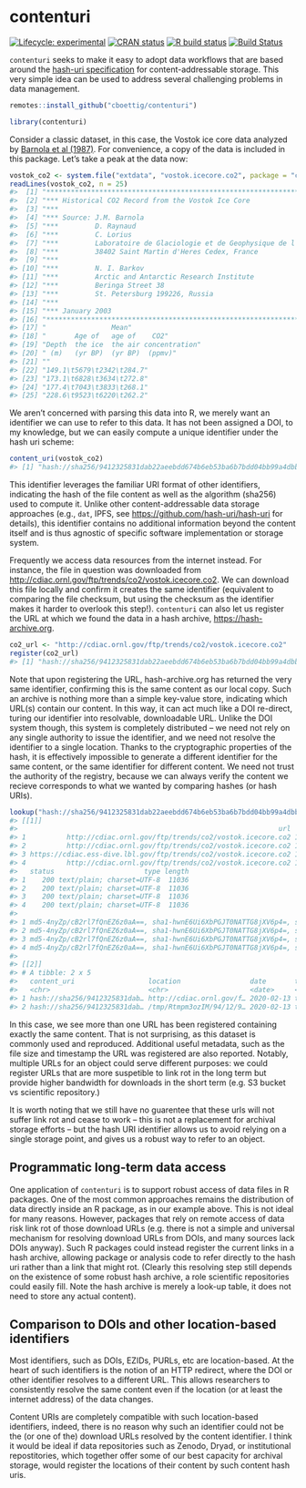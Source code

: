 
<!-- README.md is generated from README.Rmd. Please edit that file -->

# contenturi

<!-- badges: start -->

[![Lifecycle:
experimental](https://img.shields.io/badge/lifecycle-experimental-orange.svg)](https://www.tidyverse.org/lifecycle/#experimental)
[![CRAN
status](https://www.r-pkg.org/badges/version/contenturi)](https://CRAN.R-project.org/package=contenturi)
[![R build
status](https://github.com/cboettig/contenturi/workflows/R-CMD-check/badge.svg)](https://github.com/cboettig/contenturi/actions)
[![Build Status](https://travis-ci.org/cboettig/contenturi.svg?branch=master)](https://travis-ci.org/cboettig/contenturi)
<!-- badges: end -->

`contenturi` seeks to make it easy to adopt data workflows that are
based around the [hash-uri
specification](https://github.com/hash-uri/hash-uri) for
content-addressable storage. This very simple idea can be used to
address several challenging problems in data management.

``` r
remotes::install_github("cboettig/contenturi")
```

``` r
library(contenturi)
```

Consider a classic dataset, in this case, the Vostok ice core data
analyzed by [Barnola et al
(1987)](https://doi.org/10.1038/20859 "Barnola, J., Raynaud, D., Korotkevich, Y. et al. Vostok ice core provides 160,000-year record of atmospheric CO2. Nature 329, 408–414 (1987)").
For convenience, a copy of the data is included in this package. Let’s
take a peak at the data
now:

``` r
vostok_co2 <- system.file("extdata", "vostok.icecore.co2", package = "contenturi")
readLines(vostok_co2, n = 25)
#>  [1] "*******************************************************************************" 
#>  [2] "*** Historical CO2 Record from the Vostok Ice Core                          ***" 
#>  [3] "***                                                                         ***" 
#>  [4] "*** Source: J.M. Barnola                                                    ***" 
#>  [5] "***         D. Raynaud                                                      ***" 
#>  [6] "***         C. Lorius                                                       ***" 
#>  [7] "***         Laboratoire de Glaciologie et de Geophysique de l'Environnement ***" 
#>  [8] "***         38402 Saint Martin d'Heres Cedex, France                        ***" 
#>  [9] "***                                                                         ***" 
#> [10] "***         N. I. Barkov                                                    ***" 
#> [11] "***         Arctic and Antarctic Research Institute                         ***" 
#> [12] "***         Beringa Street 38                                               ***" 
#> [13] "***         St. Petersburg 199226, Russia                                   ***" 
#> [14] "***                                                                         ***" 
#> [15] "*** January 2003                                                             ***"
#> [16] "*******************************************************************************" 
#> [17] "                Mean"                                                            
#> [18] "       Age of   age of    CO2"                                                   
#> [19] "Depth  the ice  the air concentration"                                           
#> [20] " (m)   (yr BP)  (yr BP)  (ppmv)"                                                 
#> [21] ""                                                                                
#> [22] "149.1\t5679\t2342\t284.7"                                                        
#> [23] "173.1\t6828\t3634\t272.8"                                                        
#> [24] "177.4\t7043\t3833\t268.1"                                                        
#> [25] "228.6\t9523\t6220\t262.2"
```

We aren’t concerned with parsing this data into R, we merely want an
identifier we can use to refer to this data. It has not been assigned a
DOI, to my knowledge, but we can easily compute a unique identifier
under the hash uri scheme:

``` r
content_uri(vostok_co2)
#> [1] "hash://sha256/9412325831dab22aeebdd674b6eb53ba6b7bdd04bb99a4dbb21ddff646287e37"
```

This identifier leverages the familiar URI format of other identifiers,
indicating the hash of the file content as well as the algorithm
(sha256) used to compute it. Unlike other content-addressable data
storage approaches (e.g., `dat`, IPFS, see
<https://github.com/hash-uri/hash-uri> for details), this identifier
contains no additional information beyond the content itself and is thus
agnostic of specific software implementation or storage system.

Frequently we access data resources from the internet instead. For
instance, the file in question was downloaded from
<http://cdiac.ornl.gov/ftp/trends/co2/vostok.icecore.co2>. We can
download this file locally and confirm it creates the same identifier
(equivalent to comparing the file checksum, but using the checksum as
the identifier makes it harder to overlook this step\!). `contenturi`
can also let us register the URL at which we found the data in a hash
archive, <https://hash-archive.org>.

``` r
co2_url <- "http://cdiac.ornl.gov/ftp/trends/co2/vostok.icecore.co2"
register(co2_url)
#> [1] "hash://sha256/9412325831dab22aeebdd674b6eb53ba6b7bdd04bb99a4dbb21ddff646287e37"
```

Note that upon registering the URL, hash-archive.org has returned the
very same identifier, confirming this is the same content as our local
copy. Such an archive is nothing more than a simple key-value store,
indicating which URL(s) contain our content. In this way, it can act
much like a DOI re-direct, turing our identifier into resolvable,
downloadable URL. Unlike the DOI system though, this system is
completely distributed – we need not rely on any single authority to
issue the identifier, and we need not resolve the identifier to a single
location. Thanks to the cryptographic properties of the hash, it is
effectively impossible to generate a different identifier for the same
content, or the same identifier for different content. We need not trust
the authority of the registry, because we can always verify the content
we recieve corresponds to what we wanted by comparing hashes (or hash
URIs).

``` r
lookup("hash://sha256/9412325831dab22aeebdd674b6eb53ba6b7bdd04bb99a4dbb21ddff646287e37")
#> [[1]]
#>                                                                url  timestamp
#> 1          http://cdiac.ornl.gov/ftp/trends/co2/vostok.icecore.co2 1581548079
#> 2          http://cdiac.ornl.gov/ftp/trends/co2/vostok.icecore.co2 1581454373
#> 3 https://cdiac.ess-dive.lbl.gov/ftp/trends/co2/vostok.icecore.co2 1581138334
#> 4          http://cdiac.ornl.gov/ftp/trends/co2/vostok.icecore.co2 1581137100
#>   status                      type length
#> 1    200 text/plain; charset=UTF-8  11036
#> 2    200 text/plain; charset=UTF-8  11036
#> 3    200 text/plain; charset=UTF-8  11036
#> 4    200 text/plain; charset=UTF-8  11036
#>                                                                                                                                                                                                                                                                                       hashes
#> 1 md5-4nyZp/cB2rl7fQnEZ6z0aA==, sha1-hwnE6Ui6XbPGJT0NATTG8jXV6p4=, sha256-lBIyWDHasiruvdZ0tutTumt73QS7maTbsh3f9kYofjc=, sha384-YlYXQFFqJ+MMfAylc0kWWlj66Jhzm1b1dndnPzFgNMaFqH7b/2FhRfZrN1b1STu9, sha512-86drV5lnde61R+GJxwcgm6ig5Jrnq+jE24NWx0FsT05dwvuJj6tdkMjyXaDNxEl2dN7VtbJlVlI0XGz3csEl
#> 2 md5-4nyZp/cB2rl7fQnEZ6z0aA==, sha1-hwnE6Ui6XbPGJT0NATTG8jXV6p4=, sha256-lBIyWDHasiruvdZ0tutTumt73QS7maTbsh3f9kYofjc=, sha384-YlYXQFFqJ+MMfAylc0kWWlj66Jhzm1b1dndnPzFgNMaFqH7b/2FhRfZrN1b1STu9, sha512-86drV5lnde61R+GJxwcgm6ig5Jrnq+jE24NWx0FsT05dwvuJj6tdkMjyXaDNxEl2dN7VtbJlVlI0XGz3csEl
#> 3 md5-4nyZp/cB2rl7fQnEZ6z0aA==, sha1-hwnE6Ui6XbPGJT0NATTG8jXV6p4=, sha256-lBIyWDHasiruvdZ0tutTumt73QS7maTbsh3f9kYofjc=, sha384-YlYXQFFqJ+MMfAylc0kWWlj66Jhzm1b1dndnPzFgNMaFqH7b/2FhRfZrN1b1STu9, sha512-86drV5lnde61R+GJxwcgm6ig5Jrnq+jE24NWx0FsT05dwvuJj6tdkMjyXaDNxEl2dN7VtbJlVlI0XGz3csEl
#> 4 md5-4nyZp/cB2rl7fQnEZ6z0aA==, sha1-hwnE6Ui6XbPGJT0NATTG8jXV6p4=, sha256-lBIyWDHasiruvdZ0tutTumt73QS7maTbsh3f9kYofjc=, sha384-YlYXQFFqJ+MMfAylc0kWWlj66Jhzm1b1dndnPzFgNMaFqH7b/2FhRfZrN1b1STu9, sha512-86drV5lnde61R+GJxwcgm6ig5Jrnq+jE24NWx0FsT05dwvuJj6tdkMjyXaDNxEl2dN7VtbJlVlI0XGz3csEl
#> 
#> [[2]]
#> # A tibble: 2 x 5
#>   content_uri                  location                 date       type   length
#>   <chr>                        <chr>                    <date>     <chr>   <int>
#> 1 hash://sha256/9412325831dab… http://cdiac.ornl.gov/f… 2020-02-13 text/…  11036
#> 2 hash://sha256/9412325831dab… /tmp/Rtmpm3ozIM/94/12/9… 2020-02-13 text/…  11036
```

In this case, we see more than one URL has been registered containing
exactly the same content. That is not surprising, as this dataset is
commonly used and reproduced. Additional useful metadata, such as the
file size and timestamp the URL was registered are also reported.
Notably, multiple URLs for an object could serve different purposes: we
could register URLs that are more suspetible to link rot in the long
term but provide higher bandwidth for downloads in the short term
(e.g. S3 bucket vs scientific repository.)

It is worth noting that we still have no guarentee that these urls will
not suffer link rot and cease to work – this is not a replacement for
archival storage efforts – but the hash URI identifier allows us to
avoid relying on a single storage point, and gives us a robust way to
refer to an object.

## Programmatic long-term data access

One application of `contenturi` is to support robust access of data
files in R packages. One of the most common approaches remains the
distribution of data directly inside an R package, as in our example
above. This is not ideal for many reasons. However, packages that rely
on remote access of data risk link rot of those download URLs
(e.g. there is not a simple and universal mechanism for resolving
download URLs from DOIs, and many sources lack DOIs anyway). Such R
packages could instead register the current links in a hash archive,
allowing package or analysis code to refer directly to the hash uri
rather than a link that might rot. (Clearly this resolving step still
depends on the existence of some robust hash archive, a role scientific
repositories could easily fill. Note the hash archive is merely a
look-up table, it does not need to store any actual content).

## Comparison to DOIs and other location-based identifiers

Most identifiers, such as DOIs, EZIDs, PURLs, etc are location-based. At
the heart of such identifiers is the notion of an HTTP redirect, where
the DOI or other identifier resolves to a different URL. This allows
researchers to consistently resolve the same content even if the
location (or at least the internet address) of the data changes.

Content URIs are completely compatible with such location-based
identifiers, indeed, there is no reason why such an identifier could not
be the (or one of the) download URLs resolved by the content identifier.
I think it would be ideal if data repositories such as Zenodo, Dryad, or
institutional repostitories, which together offer some of our best
capacity for archival storage, would register the locations of their
content by such content hash uris.
